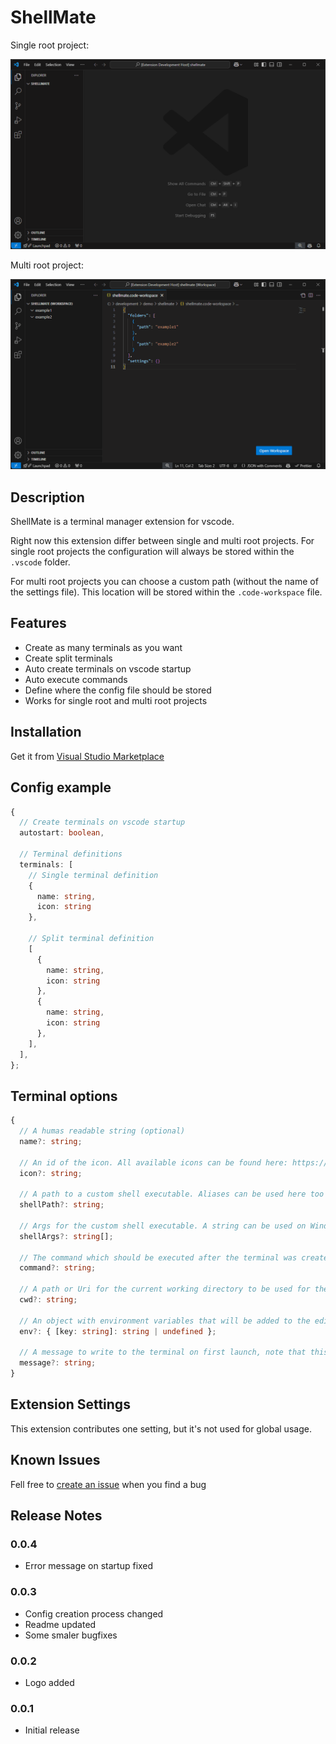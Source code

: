 # ShellMate

Single root project:

![ShellMate Demo - Single root](./assets/shellmate-demo1.gif)

Multi root project:

![ShellMate Demo - Multi root](./assets/shellmate-demo2.gif)

## Description

ShellMate is a terminal manager extension for vscode.

Right now this extension differ between single and multi root projects. For single root projects the configuration will always be stored within the `.vscode` folder.

For multi root projects you can choose a custom path (without the name of the settings file). This location will be stored within the `.code-workspace` file.

## Features

- Create as many terminals as you want
- Create split terminals
- Auto create terminals on vscode startup
- Auto execute commands
- Define where the config file should be stored
- Works for single root and multi root projects

## Installation

Get it from [Visual Studio Marketplace](https://marketplace.visualstudio.com/items?itemName=Dawosch.shellmate)

## Config example

```typescript
{
  // Create terminals on vscode startup
  autostart: boolean,

  // Terminal definitions
  terminals: [
    // Single terminal definition
    {
      name: string,
      icon: string
    },

    // Split terminal definition
    [
      {
        name: string,
        icon: string
      },
      {
        name: string,
        icon: string
      },
    ],
  ],
};
```

## Terminal options

```typescript
{
  // A humas readable string (optional)
  name?: string;

  // An id of the icon. All available icons can be found here: https://code.visualstudio.com/api/references/icons-in-labels#icon-listing
  icon?: string;

  // A path to a custom shell executable. Aliases can be used here too
  shellPath?: string;

  // Args for the custom shell executable. A string can be used on Windows only which allows specifying shell args in command-line format.
  shellArgs?: string[];

  // The command which should be executed after the terminal was created
  command?: string;

  // A path or Uri for the current working directory to be used for the terminal
  cwd?: string;

  // An object with environment variables that will be added to the editor process
  env?: { [key: string]: string | undefined };

  // A message to write to the terminal on first launch, note that this is not sent to the process but, rather written directly to the terminal. This supports escape sequences such a setting text style
  message?: string;
}
```

## Extension Settings

This extension contributes one setting, but it's not used for global usage.

## Known Issues

Fell free to [create an issue](https://github.com/dawosch/shellmate) when you find a bug

## Release Notes

### 0.0.4

- Error message on startup fixed

### 0.0.3

- Config creation process changed
- Readme updated
- Some smaler bugfixes

### 0.0.2

- Logo added

### 0.0.1

- Initial release
